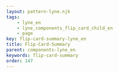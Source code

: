 ```yaml
---
layout: pattern-lyne.njk
tags: 
    - lyne_en
    - lyne_components_flip_card_child_en
    - page
key: flip-card-summary-lyne_en
title: Flip-Card-Summary
parent: components-lyne_en
keywords: flip-card-summary
order: 147
---
```

